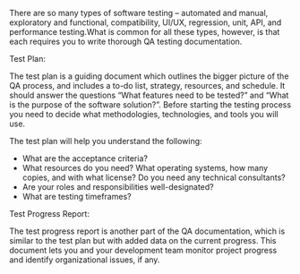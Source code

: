 There are so many types of software testing – automated and manual, exploratory and functional, compatibility, UI/UX,  regression, unit, API, and performance testing.What is common for all these types, however, is that each requires you to write thorough QA testing documentation.

Test Plan:

The test plan is a guiding document which outlines the bigger picture of the QA process, and includes a to-do list, strategy, resources, and schedule. It should answer the questions “What features need to be tested?” and “What is the purpose of the software solution?”. Before starting the testing process you need to decide what methodologies, technologies, and tools you will use.

The test plan will help you understand the following:

* What are the acceptance criteria?
* What resources do you need? What operating systems, how many copies, and  with what license? Do you need any technical consultants?
* Are your roles and responsibilities well-designated?
* What are testing timeframes?

Test Progress Report:

The test progress report is another part of the QA documentation, which is similar to the test plan but with added data on the current progress. This document lets you and your development team monitor project progress and identify organizational issues, if any.